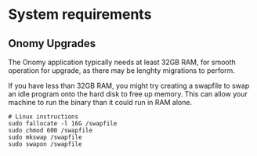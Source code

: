 
# System requirements

<!-- 
## Validator Nodes

## Archive Nodes 
-->

## Onomy Upgrades

The Onomy application typically needs at least 32GB RAM, for smooth operation for upgrade, as there may be lenghty migrations to perform.

If you have less than 32GB RAM, you might try creating a swapfile to swap an idle program onto the hard disk to free up memory. This can allow your machine to run the binary than it could run in RAM alone.

```shell
# Linux instructions
sudo fallocate -l 16G /swapfile
sudo chmod 600 /swapfile
sudo mkswap /swapfile
sudo swapon /swapfile
```
